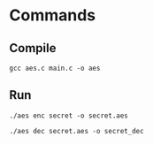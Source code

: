 # Commands

## Compile

```terminal
gcc aes.c main.c -o aes
```

## Run

```terminal
./aes enc secret -o secret.aes
```

```terminal
./aes dec secret.aes -o secret_dec
```

